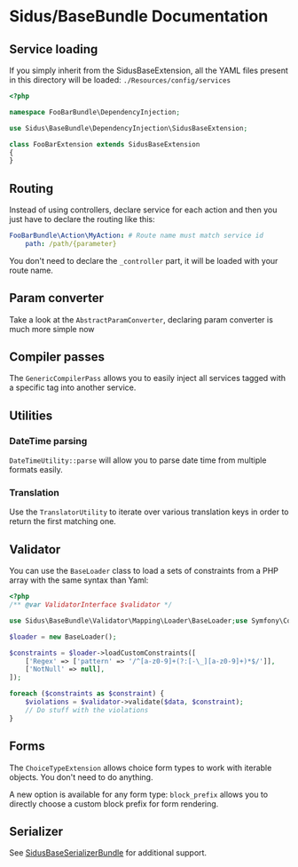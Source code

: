 Sidus/BaseBundle Documentation
==================================

## Service loading

If you simply inherit from the SidusBaseExtension, all the YAML files present in this directory will be loaded:
````./Resources/config/services````

````php
<?php

namespace FooBarBundle\DependencyInjection;

use Sidus\BaseBundle\DependencyInjection\SidusBaseExtension;

class FooBarExtension extends SidusBaseExtension
{
}
````

## Routing

Instead of using controllers, declare service for each action and then you just have to declare the routing like this:
````yaml
FooBarBundle\Action\MyAction: # Route name must match service id
    path: /path/{parameter}
````

You don't need to declare the ````_controller```` part, it will be loaded with your route name.

## Param converter

Take a look at the ````AbstractParamConverter````, declaring param converter is much more simple now

## Compiler passes

The ````GenericCompilerPass```` allows you to easily inject all services tagged with a specific tag into another
service.

## Utilities

### DateTime parsing

````DateTimeUtility::parse```` will allow you to parse date time from multiple formats easily.

### Translation

Use the ````TranslatorUtility```` to iterate over various translation keys in order to return the first matching one.

## Validator

You can use the ````BaseLoader```` class to load a sets of constraints from a PHP array with the same syntax than Yaml:

````php
<?php
/** @var ValidatorInterface $validator */

use Sidus\BaseBundle\Validator\Mapping\Loader\BaseLoader;use Symfony\Component\Validator\Validator\ValidatorInterface;

$loader = new BaseLoader();

$constraints = $loader->loadCustomConstraints([
    ['Regex' => ['pattern' => '/^[a-z0-9]+(?:[-\_][a-z0-9]+)*$/']],
    ['NotNull' => null],
]);

foreach ($constraints as $constraint) {
    $violations = $validator->validate($data, $constraint);
    // Do stuff with the violations
}
````

## Forms

The ````ChoiceTypeExtension```` allows choice form types to work with iterable objects. You don't need to do anything.

A new option is available for any form type: ```block_prefix``` allows you to directly choose a custom block prefix for
form rendering.

## Serializer

See [SidusBaseSerializerBundle](https://github.com/VincentChalnot/SidusBaseSerializerBundle) for additional support.
